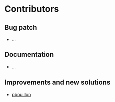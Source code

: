 # Contributors

## Bug patch

- ...

## Documentation

- ...

## Improvements and new solutions

- [pbouillon](https://github.com/pBouillon)
